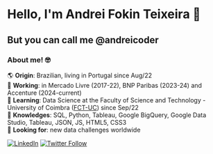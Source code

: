 # Hello, I'm Andrei Fokin Teixeira 👋

## But you can call me @andreicoder

### About me! 🤓

🌎 **Origin**: Brazilian, living in Portugal since Aug/22<br />
💼 **Working**: in Mercado Livre (2017-22), BNP Paribas (2023-24) and Accenture (2024-current) <br />
🧩 **Learning**: Data Science at the Faculty of Science and Technology - University of Coimbra ([FCT-UC](https://github.com/topics/fctuc)) since Sep/22<br />
🧠 **Knowledges**: SQL, Python, Tableau, Google BigQuery, Google Data Studio, Tableau, JSON, JS, HTML5, CSS3<br />
🔎 **Looking for**: new data challenges worldwide<br />

[![LinkedIn](https://img.shields.io/badge/-Andrei_Fokin_Teixeira-blue?style=flat&logo=linkedin&labelColor=blue)](https://www.linkedin.com/in/andrei-fokin-teixeira-9a0360a1/)
[![Twitter Follow](https://img.shields.io/twitter/follow/AFTDEI?style=social)](https://twitter.com/AFTDEI)
